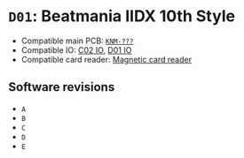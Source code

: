 # `D01`: Beatmania IIDX 10th Style

* Compatible main PCB: [`KNM-???`](../boards.md#knm-???)
* Compatible IO: [C02 IO](../io.md#c02-io), [D01 IO](../io.md#d01-io)
* Compatible card reader: [Magnetic card reader](../io.md#magnetic-card-reader)

## Software revisions

* `A`
* `B`
* `C`
* `D`
* `E`
